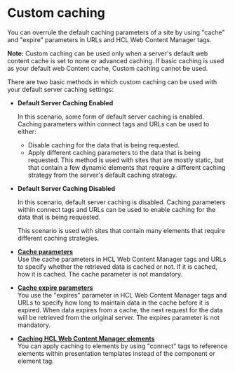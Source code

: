 # Custom caching

You can overrule the default caching parameters of a site by using "cache" and "expire" parameters in URLs and HCL Web Content Manager tags.

**Note:** Custom caching can be used only when a server's default web content cache is set to none or advanced caching. If basic caching is used as your default web Content cache, Custom caching cannot be used.

There are two basic methods in which custom caching can be used with your default server caching settings:

-   **Default Server Caching Enabled**

    In this scenario, some form of default server caching is enabled. Caching parameters within connect tags and URLs can be used to either:

    -   Disable caching for the data that is being requested.
    -   Apply different caching parameters to the data that is being requested.
    This method is used with sites that are mostly static, but that contain a few dynamic elements that require a different caching strategy from the server's default caching strategy.

-   **Default Server Caching Disabled**

    In this scenario, default server caching is disabled. Caching parameters within connect tags and URLs can be used to enable caching for the data that is being requested.

    This scenario is used with sites that contain many elements that require different caching strategies.


-   **[Cache parameters](wcm_dev_caching_cache-parameters.md)**  
Use the cache parameters in HCL Web Content Manager tags and URLs to specify whether the retrieved data is cached or not. If it is cached, how it is cached. The cache parameter is not mandatory.
-   **[Cache expire parameters](wcm_dev_caching_expire-parameters.md)**  
You use the "expires" parameter in HCL Web Content Manager tags and URLs to specify how long to maintain data in the cache before it is expired. When data expires from a cache, the next request for the data will be retrieved from the original server. The expires parameter is not mandatory.
-   **[Caching HCL Web Content Manager elements](wcm_dev_caching_components.md)**  
You can apply caching to elements by using "connect" tags to reference elements within presentation templates instead of the component or element tag.


